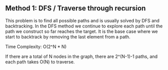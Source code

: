 ## Method 1: DFS / Traverse through recursion

This problem is to find all possible paths and is usually solved by DFS and backtracking. In the DFS method we continue to explore each path until the path
we construct so far reaches the target. It is the base case where we start to backtrack by removing the last element from a path. 

Time Complexity: O(2^N * N)

If there are a total of N nodes in the graph, there are 2^(N-1)-1 paths, and each path takes O(N) to traverse.

